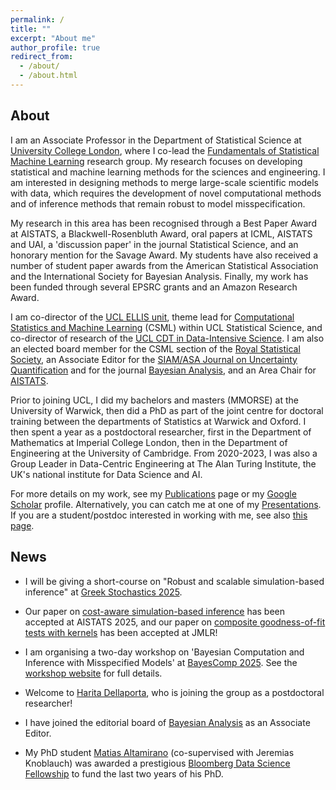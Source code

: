 ```yaml
---
permalink: /
title: ""
excerpt: "About me"
author_profile: true
redirect_from: 
  - /about/
  - /about.html
---
```


## About

I am an Associate Professor in the Department of Statistical Science at [University College London](https://www.ucl.ac.uk/statistics/), where I co-lead the [Fundamentals of Statistical Machine Learning](https://fsml-ucl.github.io) research group. My research focuses on developing statistical and machine learning methods for the sciences and engineering. I am interested in designing methods to merge large-scale scientific models with data, which requires the development of novel computational methods and of inference methods that remain robust to model misspecification.

My research in this area has been recognised through a Best Paper Award at AISTATS, a Blackwell-Rosenbluth Award, oral papers at ICML, AISTATS and UAI, a 'discussion paper' in the journal Statistical Science, and an honorary mention for the Savage Award. My students have also received a number of student paper awards from the American Statistical Association and the International Society for Bayesian Analysis. Finally, my work has been funded through several EPSRC grants and an Amazon Research Award.

I am co-director of the [UCL ELLIS unit](https://ellis.eu/units/london-ucl), theme lead for [Computational Statistics and Machine Learning](https://www.ucl.ac.uk/statistics/research/computational-statistics-and-machine-learning) (CSML) within UCL Statistical Science, and co-director of research of the [UCL CDT in Data-Intensive Science](https://www.ucl.ac.uk/data-intensive-science-industry). I am also an elected board member for the CSML section of the [Royal Statistical Society](https://rss.org.uk/membership/rss-groups-and-committees/sections/statistical-computing/), an Associate Editor for the [SIAM/ASA Journal on Uncertainty Quantification](https://www.siam.org/publications/journals/siam-asa-journal-on-uncertainty-quantification-juq) and for the journal [Bayesian Analysis](https://projecteuclid.org/journals/bayesian-analysis), and an Area Chair for [AISTATS](http://aistats.org/aistats2024/index.html).

Prior to joining UCL, I did my bachelors and masters (MMORSE) at the University of Warwick, then did a PhD as part of the joint centre for doctoral training between the departments of Statistics at Warwick and Oxford. I then spent a year as a postdoctoral researcher, first in the Department of Mathematics at Imperial College London, then in the Department of Engineering at the University of Cambridge. From 2020-2023, I was also a Group Leader in Data-Centric Engineering at The Alan Turing Institute, the UK's national institute for Data Science and AI.

For more details on my work, see my [Publications](https://fxbriol.github.io/publications/) page or my [Google Scholar](https://scholar.google.co.uk/citations?user=yLBYtAwAAAAJ&hl=en) profile. Alternatively, you can catch me at one of my [Presentations](https://fxbriol.github.io/presentations/). If you are a student/postdoc interested in working with me, see also [this page](https://fxbriol.github.io/supervision/).


## News

* I will be giving a short-course on "Robust and scalable simulation-based inference" at [Greek Stochastics 2025](https://www.stochastics.gr/meetings/omicron/index.html).

* Our paper on [cost-aware simulation-based inference](https://arxiv.org/abs/2410.07930) has been accepted at AISTATS 2025, and our paper on [composite goodness-of-fit tests with kernels](https://arxiv.org/abs/2111.10275) has been accepted at JMLR!

* I am organising a two-day workshop on 'Bayesian Computation and Inference with Misspecified Models' at [BayesComp 2025](https://bayescomp2025.sg). See the [workshop website](https://postbayes.github.io/BayesMisspecificationSatellite/) for full details.

* Welcome to [Harita Dellaporta](https://scholar.google.com/citations?user=avnp0ZsAAAAJ&hl=en), who is joining the group as a postdoctoral researcher!

* I have joined the editorial board of [Bayesian Analysis](https://projecteuclid.org/journals/bayesian-analysis) as an Associate Editor.

* My PhD student [Matias Altamirano](https://maltamiranomontero.github.io) (co-supervised with Jeremias Knoblauch) was awarded a prestigious [Bloomberg Data Science Fellowship](https://www.bloomberg.com/company/stories/introducing-the-seventh-cohort-of-bloomberg-data-science-ph-d-fellows-2024-2025/) to fund the last two years of his PhD.

